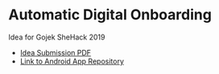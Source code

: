 # Automatic Digital Onboarding
Idea for Gojek SheHack 2019
- [Idea Submission PDF](https://github.com/dhaarna29/ADO/blob/master/SHE%20HACK%20digital%20onboarding_finalVersion.pdf)
- [Link to Android App Repository](https://github.com/RachnaShriwas/DigitalOnboarding)
